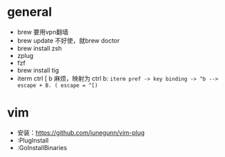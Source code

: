 # general

* brew 要用vpn翻墙
* brew update 不好使，就brew doctor
* brew install zsh
* zplug
* fzf
* brew install tig
* iterm ctrl [ b 麻烦，映射为 ctrl b:  `iterm pref -> key binding -> ^b --> escape + B. ( escape = ^[)`


# vim

* 安装：https://github.com/junegunn/vim-plug 
* :PlugInstall
* :GoInstallBinaries

